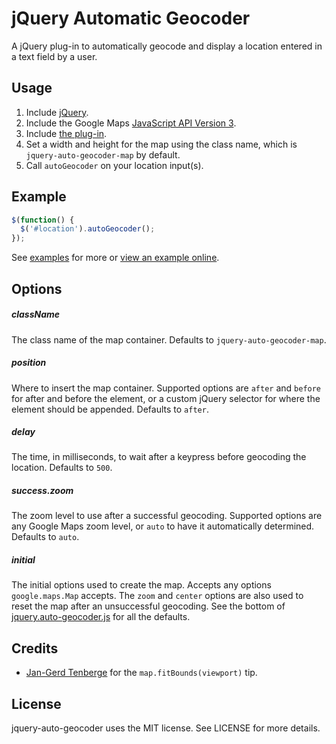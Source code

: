 # jQuery Automatic Geocoder

A jQuery plug-in to automatically geocode and display a location entered in a
text field by a user.

## Usage

1. Include [jQuery](http://jquery.com).
2. Include the Google Maps [JavaScript API Version 3](https://developers.google.com/maps/documentation/javascript/).
3. Include [the plug-in](https://github.com/tristandunn/jquery-auto-geocoder/raw/master/jquery.auto-geocoder.min.js).
4. Set a width and height for the map using the class name, which is `jquery-auto-geocoder-map` by default.
5. Call `autoGeocoder` on your location input(s).

## Example

~~~ js
$(function() {
  $('#location').autoGeocoder();
});
~~~

See [examples](https://github.com/tristandunn/jquery-auto-geocoder/tree/master/examples/) for more or [view an example online](http://tristandunn.com/projects/jquery-auto-geocoder/).

## Options

##### className

The class name of the map container. Defaults to `jquery-auto-geocoder-map`.

##### position

Where to insert the map container. Supported options are `after` and `before` for after and before the element, or a custom jQuery selector for where the element should be appended. Defaults to `after`.

##### delay

The time, in milliseconds, to wait after a keypress before geocoding the location. Defaults to `500`.

##### success.zoom

The zoom level to use after a successful geocoding. Supported options are any Google Maps zoom level, or `auto` to have it automatically determined. Defaults to `auto`.

##### initial

The initial options used to create the map. Accepts any options `google.maps.Map` accepts. The `zoom` and `center` options are also used to reset the map after an unsuccessful geocoding. See the bottom of [jquery.auto-geocoder.js](https://github.com/tristandunn/jquery-auto-geocoder/blob/master/jquery.auto-geocoder.js) for all the defaults.

## Credits

* [Jan-Gerd Tenberge](http://janten.com) for the `map.fitBounds(viewport)` tip.

## License

jquery-auto-geocoder uses the MIT license. See LICENSE for more details.
